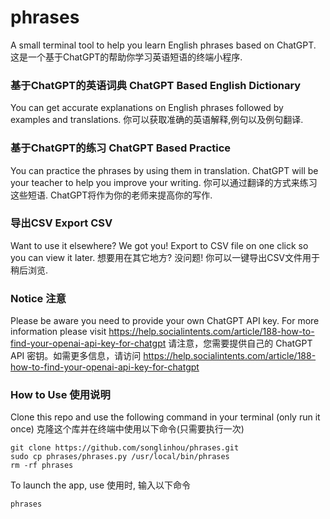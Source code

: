 # phrases
A small terminal tool to help you learn English phrases based on ChatGPT.
这是一个基于ChatGPT的帮助你学习英语短语的终端小程序.

### 基于ChatGPT的英语词典 ChatGPT Based English Dictionary
You can get accurate explanations on English phrases followed by examples and translations.
你可以获取准确的英语解释,例句以及例句翻译.

### 基于ChatGPT的练习 ChatGPT Based Practice
You can practice the phrases by using them in translation. ChatGPT will be your teacher to help you improve your writing.
你可以通过翻译的方式来练习这些短语. ChatGPT将作为你的老师来提高你的写作.

### 导出CSV Export CSV
Want to use it elsewhere? We got you! Export to CSV file on one click so you can view it later.
想要用在其它地方? 没问题! 你可以一键导出CSV文件用于稍后浏览.

### Notice 注意
Please be aware you need to provide your own ChatGPT API key. For more information please visit https://help.socialintents.com/article/188-how-to-find-your-openai-api-key-for-chatgpt
请注意，您需要提供自己的 ChatGPT API 密钥。如需更多信息，请访问 https://help.socialintents.com/article/188-how-to-find-your-openai-api-key-for-chatgpt

### How to Use 使用说明
Clone this repo and use the following command in your terminal (only run it once)
克隆这个库并在终端中使用以下命令(只需要执行一次)

```
git clone https://github.com/songlinhou/phrases.git
sudo cp phrases/phrases.py /usr/local/bin/phrases
rm -rf phrases
```
To launch the app, use
使用时, 输入以下命令
```
phrases
```
